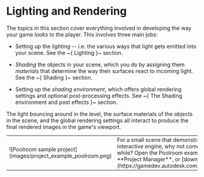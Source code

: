 # Lighting and Rendering

The topics in this section cover everything involved in developing the way your game *looks* to the player. This involves three main jobs:

-	Setting up the *lighting* -- i.e. the various ways that light gets emitted into your scene. See the ~{ Lighting }~ section.

-	*Shading* the objects in your scene, which you do by assigning them *materials* that determine the way their surfaces react to incoming light. See the ~{ Shading }~ section.

-	Setting up the *shading environment*, which offers global rendering settings and optional post-processing effects. See ~{ The Shading environment and post effects }~ section.

The light bouncing around in the level, the surface materials of the objects in the scene, and the global rendering settings all interact to produce the final rendered images in the game's viewport.

<table class="not-ruled"><tr><td>
![Poolroom sample project](images/project_example_poolroom.png)
</td><td>
For a small scene that demonstrates the rendering quality possible with the interactive engine, why not come over and hang out in our pool room for a while? Open the Poolroom example from the **Online Projects** tab of the **Project Manager**, or [download the project here](https://gamedev.autodesk.com/stingray/plugins/arcviz_poolroom_example)!
</td></tr></table>
